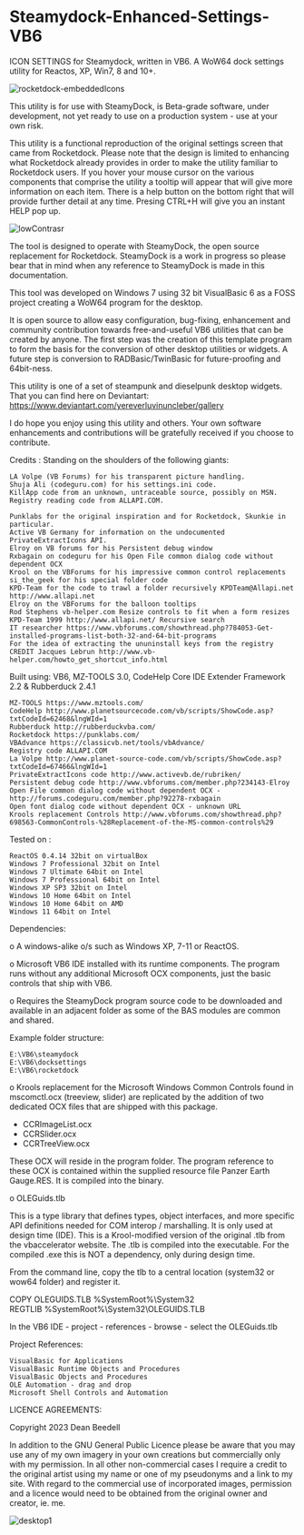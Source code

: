 # Steamydock-Enhanced-Settings-VB6

ICON SETTINGS for Steamydock, written in VB6. A WoW64 dock settings
utility for Reactos, XP, Win7, 8 and 10+.

![rocketdock-embeddedIcons](https://github.com/yereverluvinunclebert/rocketdock/assets/2788342/a525e0e1-50fc-42c9-8cb5-d578e3a9efaf)

This utility is for use with SteamyDock, is Beta-grade software, under
development, not yet ready to use on a production system - use at your
own risk.

This utility is a functional reproduction of the original settings screen that 
came from Rocketdock. Please note that the design is limited to enhancing what 
Rocketdock already provides in order to make the utility familiar to Rocketdock 
users. If you hover your mouse cursor on the various components that comprise 
the utility a tooltip will appear that will give more information on each item. 
There is a help button on the bottom right that will provide further detail at 
any time. Presing CTRL+H will give you an instant HELP pop up.

![lowContrasr](https://github.com/yereverluvinunclebert/rocketdock/assets/2788342/8fee79a9-bb0a-4338-bc83-e251ba6de562)

The tool is designed to operate with SteamyDock, the open source replacement for 
Rocketdock. SteamyDock is a work in progress so please bear that in mind when 
any reference to SteamyDock is made in this documentation.

This tool was developed on Windows 7 using 32 bit VisualBasic 6 as a FOSS 
project creating a WoW64 program for the desktop. 

It is open source to allow easy configuration, bug-fixing, enhancement and 
community contribution towards free-and-useful VB6 utilities that can be created
by anyone. The first step was the creation of this template program to form the 
basis for the conversion of other desktop utilities or widgets. A future step 
is conversion to RADBasic/TwinBasic for future-proofing and 64bit-ness. 

This utility is one of a set of steampunk and dieselpunk desktop widgets. That 
you can find here on Deviantart: https://www.deviantart.com/yereverluvinuncleber/gallery

I do hope you enjoy using this utility and others. Your own software 
enhancements and contributions will be gratefully received if you choose to 
contribute.

Credits : Standing on the shoulders of the following giants:

	LA Volpe (VB Forums) for his transparent picture handling.  
	Shuja Ali (codeguru.com) for his settings.ini code.  
	KillApp code from an unknown, untraceable source, possibly on MSN.  
	Registry reading code from ALLAPI.COM.

	Punklabs for the original inspiration and for Rocketdock, Skunkie in particular.  
	Active VB Germany for information on the undocumented PrivateExtractIcons API.  
	Elroy on VB forums for his Persistent debug window  
	Rxbagain on codeguru for his Open File common dialog code without dependent OCX  
	Krool on the VBForums for his impressive common control replacements  
	si_the_geek for his special folder code  
	KPD-Team for the code to trawl a folder recursively KPDTeam@Allapi.net http://www.allapi.net  
	Elroy on the VBForums for the balloon tooltips  
	Rod Stephens vb-helper.com Resize controls to fit when a form resizes  
	KPD-Team 1999 http://www.allapi.net/ Recursive search  
	IT researcher https://www.vbforums.com/showthread.php?784053-Get-installed-programs-list-both-32-and-64-bit-programs  
	For the idea of extracting the ununinstall keys from the registry  
	CREDIT Jacques Lebrun http://www.vb-helper.com/howto_get_shortcut_info.html

Built using: VB6, MZ-TOOLS 3.0, CodeHelp Core IDE Extender Framework 2.2 & Rubberduck 2.4.1

	MZ-TOOLS https://www.mztools.com/  
	CodeHelp http://www.planetsourcecode.com/vb/scripts/ShowCode.asp?txtCodeId=62468&lngWId=1  
	Rubberduck http://rubberduckvba.com/  
	Rocketdock https://punklabs.com/  
	VBAdvance https://classicvb.net/tools/vbAdvance/  
	Registry code ALLAPI.COM  
	La Volpe http://www.planet-source-code.com/vb/scripts/ShowCode.asp?txtCodeId=67466&lngWId=1  
	PrivateExtractIcons code http://www.activevb.de/rubriken/  
	Persistent debug code http://www.vbforums.com/member.php?234143-Elroy  
	Open File common dialog code without dependent OCX - http://forums.codeguru.com/member.php?92278-rxbagain  
	Open font dialog code without dependent OCX - unknown URL  
	Krools replacement Controls http://www.vbforums.com/showthread.php?698563-CommonControls-%28Replacement-of-the-MS-common-controls%29

Tested on :  

	ReactOS 0.4.14 32bit on virtualBox  
	Windows 7 Professional 32bit on Intel  
	Windows 7 Ultimate 64bit on Intel  
	Windows 7 Professional 64bit on Intel  
	Windows XP SP3 32bit on Intel  
	Windows 10 Home 64bit on Intel  
	Windows 10 Home 64bit on AMD  
	Windows 11 64bit on Intel

Dependencies:

o A windows-alike o/s such as Windows XP, 7-11 or ReactOS.

o Microsoft VB6 IDE installed with its runtime components. The program runs 
without any additional Microsoft OCX components, just the basic controls that 
ship with VB6.

o Requires the SteamyDock program source code to be downloaded and available in 
an adjacent folder as some of the BAS modules are common and shared.

Example folder structure:
	
	E:\VB6\steamydock
	E:\VB6\docksettings
	E:\VB6\rocketdock

o Krools replacement for the Microsoft Windows Common Controls found in
mscomctl.ocx (treeview, slider) are replicated by the addition of two
dedicated OCX files that are shipped with this package.

- CCRImageList.ocx
- CCRSlider.ocx
- CCRTreeView.ocx

These OCX will reside in the program folder. The program reference to these
OCX is contained within the supplied resource file Panzer Earth Gauge.RES.
It is compiled into the binary.

o OLEGuids.tlb

This is a type library that defines types, object interfaces, and more specific
API definitions needed for COM interop / marshalling. It is only used at design
time (IDE). This is a Krool-modified version of the original .tlb from the
vbaccelerator website. The .tlb is compiled into the executable.
For the compiled .exe this is NOT a dependency, only during design time.

From the command line, copy the tlb to a central location (system32 or wow64
folder) and register it.

COPY OLEGUIDS.TLB %SystemRoot%\System32\
REGTLIB %SystemRoot%\System32\OLEGUIDS.TLB

In the VB6 IDE - project - references - browse - select the OLEGuids.tlb

Project References:  

	VisualBasic for Applications  
	VisualBasic Runtime Objects and Procedures  
	VisualBasic Objects and Procedures  
	OLE Automation - drag and drop  
	Microsoft Shell Controls and Automation

LICENCE AGREEMENTS:

Copyright 2023 Dean Beedell

In addition to the GNU General Public Licence please be aware that you may use
any of my own imagery in your own creations but commercially only with my
permission. In all other non-commercial cases I require a credit to the
original artist using my name or one of my pseudonyms and a link to my site.
With regard to the commercial use of incorporated images, permission and a
licence would need to be obtained from the original owner and creator, ie. me.

![desktop1](https://github.com/yereverluvinunclebert/rocketdock/assets/2788342/f2d3be1e-c98f-4597-9c8d-503486cf5afb)
